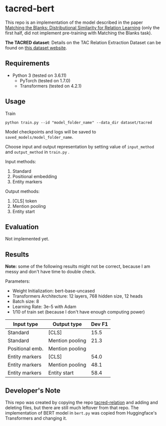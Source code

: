 tacred-bert
=========================

This repo is an implementation of the model described in the paper [Matching the Blanks: Distributional Similarity for Relation Learning](https://arxiv.org/abs/1906.03158) (only the first half, did not implement pre-training with Matching the Blanks task).

**The TACRED dataset**: Details on the TAC Relation Extraction Dataset can be found on [this dataset website](https://nlp.stanford.edu/projects/tacred/).

## Requirements

- Python 3 (tested on 3.6.11)
  - PyTorch (tested on 1.7.0)
  - Transformers (tested on 4.2.1)

## Usage

Train
```
python train.py --id "model_folder_name" --data_dir dataset/tacred
```

Model checkpoints and logs will be saved to `saved_models/model_folder_name`.

Choose input and output representation by setting value of `input_method` and `output_method` in `train.py` . 

Input methods:

1. Standard
2. Positional embedding
3. Entity markers

Output methods:

1. [CLS] token
2. Mention pooling
3. Entity start

## Evaluation

Not implemented yet.

## Results

**Note:** some of the following results might not be correct, because I am messy and don't have time to double check.

Parameters:

- Weight Initialization: bert-base-uncased
- Transformers Architecture: 12 layers, 768 hidden size, 12 heads
- Batch size: 8
- Learning Rate: 3e-5 with Adam
- 1/10 of train set (because I don't have enough computing power)

| Input type      | Output type     | Dev F1 |
| --------------- | --------------- | ------ |
| Standard        | [CLS]           | 15.5   |
| Standard        | Mention pooling | 21.3   |
| Positional emb. | Mention pooling |        |
| Entity markers  | [CLS]           | 54.0   |
| Entity markers  | Mention pooling | 48.1   |
| Entity markers  | Entity start    | 58.4   |

## Developer's Note

This repo was created by copying the repo [tacred-relation](https://github.com/yuhaozhang/tacred-relation) and adding and deleting files, but there are still much leftover from that repo. The implementation of BERT model in `bert.py` was copied from Huggingface's Transformers and changing it.